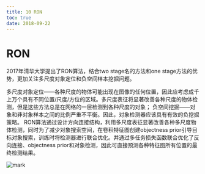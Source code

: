 ```yaml
---
title: 10 RON
toc: true
date: 2018-09-22
---
```

# RON

2017年清华大学提出了RON算法，结合two stage名的方法和one stage方法的优势，更加关注多尺度对象定位和负空间样本挖掘问题。

多尺度对象定位——各种尺度的物体可能出现在图像的任何位置，因此应考虑成千上万个具有不同位置/尺度/方位的区域。多尺度表征将显著改善各种尺度的物体检测，但是这些方法总是在网络的一层检测到各种尺度的对象；
负空间挖掘——对象和非对象样本之间的比例严重不平衡。因此，对象检测器应该具有有效的负挖掘策略。
RON算法通过设计方向连接结构，利用多尺度表征显著改善各种多尺度物体检测，同时为了减少对象搜索空间，在卷积特征图创建objectness prior引导目标对象搜索，训练时将检测器进行联合优化。并通过多任务损失函数联合优化了反向连接、objectness prior和对象检测，因此可直接预测各种特征图所有位置的最终检测结果。


![mark](http://images.iterate.site/blog/image/180922/8751e2jiCi.png?imageslim)
